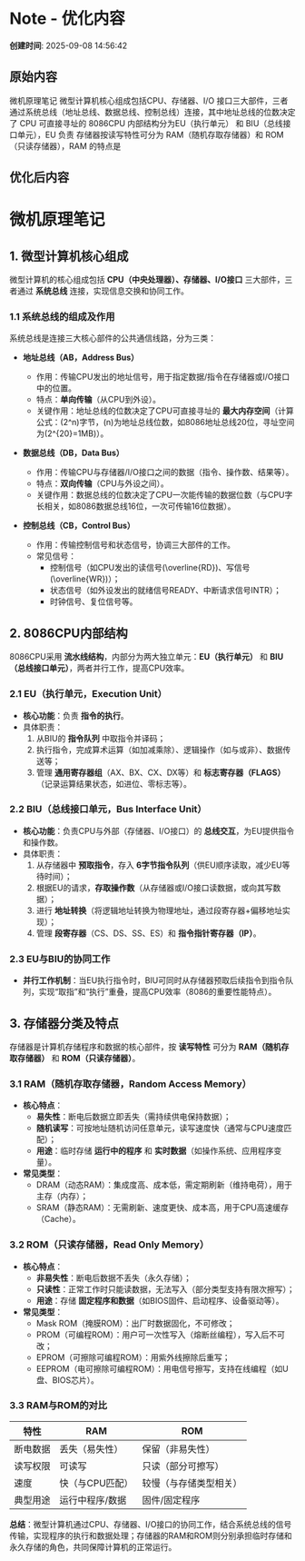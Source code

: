 # Note - 优化内容

**创建时间**: 2025-09-08 14:56:42

## 原始内容

微机原理笔记
微型计算机核心组成包括CPU、存储器、I/O 接口三大部件，三者通过系统总线（地址总线、数据总线、控制总线）连接，其中地址总线的位数决定了 CPU 可直接寻址的 
8086CPU 内部结构分为EU（执行单元） 和 BIU（总线接口单元），EU 负责 
存储器按读写特性可分为 RAM（随机存取存储器）和 ROM（只读存储器），RAM 的特点是

## 优化后内容

# 微机原理笔记


## 1. 微型计算机核心组成  
微型计算机的核心组成包括 **CPU（中央处理器）、存储器、I/O接口** 三大部件，三者通过 **系统总线** 连接，实现信息交换和协同工作。  


### 1.1 系统总线的组成及作用  
系统总线是连接三大核心部件的公共通信线路，分为三类：  

- **地址总线（AB，Address Bus）**  
  - 作用：传输CPU发出的地址信号，用于指定数据/指令在存储器或I/O接口中的位置。  
  - 特点：**单向传输**（从CPU到外设）。  
  - 关键作用：地址总线的位数决定了CPU可直接寻址的 **最大内存空间**（计算公式：\(2^n\)字节，\(n\)为地址总线位数，如8086地址总线20位，寻址空间为\(2^{20}=1MB\)）。  


- **数据总线（DB，Data Bus）**  
  - 作用：传输CPU与存储器/I/O接口之间的数据（指令、操作数、结果等）。  
  - 特点：**双向传输**（CPU与外设之间）。  
  - 关键作用：数据总线的位数决定了CPU一次能传输的数据位数（与CPU字长相关，如8086数据总线16位，一次可传输16位数据）。  


- **控制总线（CB，Control Bus）**  
  - 作用：传输控制信号和状态信号，协调三大部件的工作。  
  - 常见信号：  
    - 控制信号（如CPU发出的读信号\(\overline{RD}\)、写信号\(\overline{WR}\)）；  
    - 状态信号（如外设发出的就绪信号READY、中断请求信号INTR）；  
    - 时钟信号、复位信号等。  


## 2. 8086CPU内部结构  
8086CPU采用 **流水线结构**，内部分为两大独立单元：**EU（执行单元）** 和 **BIU（总线接口单元）**，两者并行工作，提高CPU效率。  


### 2.1 EU（执行单元，Execution Unit）  
- **核心功能**：负责 **指令的执行**。  
- 具体职责：  
  1. 从BIU的 **指令队列** 中取指令并译码；  
  2. 执行指令，完成算术运算（如加减乘除）、逻辑操作（如与或非）、数据传送等；  
  3. 管理 **通用寄存器组**（AX、BX、CX、DX等）和 **标志寄存器（FLAGS）**（记录运算结果状态，如进位、零标志等）。  


### 2.2 BIU（总线接口单元，Bus Interface Unit）  
- **核心功能**：负责CPU与外部（存储器、I/O接口）的 **总线交互**，为EU提供指令和操作数。  
- 具体职责：  
  1. 从存储器中 **预取指令**，存入 **6字节指令队列**（供EU顺序读取，减少EU等待时间）；  
  2. 根据EU的请求，**存取操作数**（从存储器或I/O接口读数据，或向其写数据）；  
  3. 进行 **地址转换**（将逻辑地址转换为物理地址，通过段寄存器+偏移地址实现）；  
  4. 管理 **段寄存器**（CS、DS、SS、ES）和 **指令指针寄存器（IP）**。  


### 2.3 EU与BIU的协同工作  
- **并行工作机制**：当EU执行指令时，BIU可同时从存储器预取后续指令到指令队列，实现“取指”和“执行”重叠，提高CPU效率（8086的重要性能特点）。  


## 3. 存储器分类及特点  
存储器是计算机存储程序和数据的核心部件，按 **读写特性** 可分为 **RAM（随机存取存储器）** 和 **ROM（只读存储器）**。  


### 3.1 RAM（随机存取存储器，Random Access Memory）  
- **核心特点**：  
  - **易失性**：断电后数据立即丢失（需持续供电保持数据）；  
  - **随机读写**：可按地址随机访问任意单元，读写速度快（通常与CPU速度匹配）；  
  - **用途**：临时存储 **运行中的程序** 和 **实时数据**（如操作系统、应用程序变量）。  
- **常见类型**：  
  - DRAM（动态RAM）：集成度高、成本低，需定期刷新（维持电荷），用于主存（内存）；  
  - SRAM（静态RAM）：无需刷新、速度更快、成本高，用于CPU高速缓存（Cache）。  


### 3.2 ROM（只读存储器，Read Only Memory）  
- **核心特点**：  
  - **非易失性**：断电后数据不丢失（永久存储）；  
  - **只读性**：正常工作时只能读数据，无法写入（部分类型支持有限次擦写）；  
  - **用途**：存储 **固定程序和数据**（如BIOS固件、启动程序、设备驱动等）。  
- **常见类型**：  
  - Mask ROM（掩膜ROM）：出厂时数据固化，不可修改；  
  - PROM（可编程ROM）：用户可一次性写入（熔断丝编程），写入后不可改；  
  - EPROM（可擦除可编程ROM）：用紫外线擦除后重写；  
  - EEPROM（电可擦除可编程ROM）：用电信号擦写，支持在线编程（如U盘、BIOS芯片）。  


### 3.3 RAM与ROM的对比  
| 特性       | RAM                  | ROM                  |  
|------------|----------------------|----------------------|  
| 断电数据   | 丢失（易失性）       | 保留（非易失性）     |  
| 读写权限   | 可读写               | 只读（部分可擦写）   |  
| 速度       | 快（与CPU匹配）      | 较慢（与存储类型相关）|  
| 典型用途   | 运行中程序/数据      | 固件/固定程序        |  


**总结**：微型计算机通过CPU、存储器、I/O接口的协同工作，结合系统总线的信号传输，实现程序的执行和数据处理；存储器的RAM和ROM则分别承担临时存储和永久存储的角色，共同保障计算机的正常运行。
